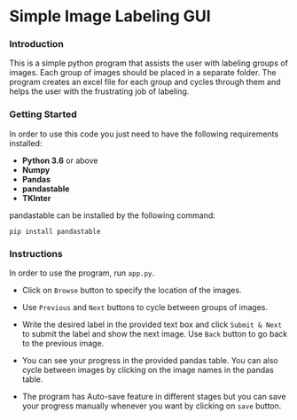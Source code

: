 # Simple Image Labeling GUI

### Introduction

This is a simple python program that assists the user with labeling groups of images.
Each group of images should be placed in a separate folder. The program creates an excel file for each group and cycles through them and helps the user with the frustrating job of labeling.

### Getting Started

In order to use this code you just need to have the following requirements installed:
* **Python 3.6** or above
* **Numpy**
* **Pandas**
* **pandastable**
* **TKInter**

pandastable can be installed by the following command:

`
pip install pandastable
`

### Instructions

In order to use the program, run `app.py`.

* Click on `Browse` button to specify the location of the images.

* Use `Previous` and `Next` buttons to cycle between groups of images.

* Write the desired label in the provided text box and click `Submit & Next` to submit the label and show the next image. Use `Back` button to go back to the previous image.

* You can see your progress in the provided pandas table. You can also cycle between images by clicking on the image names in the pandas table.

* The program has Auto-save feature in different stages but you can save your progress manually whenever you want by clicking on `save` button.